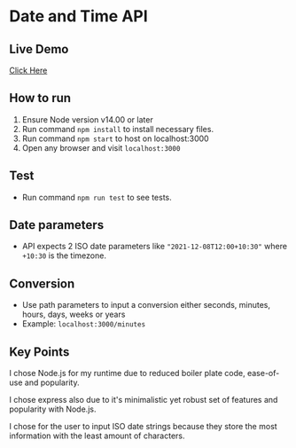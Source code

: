 # Date and Time API

## Live Demo

[Click Here](https://aligent-datetime-api.herokuapp.com/)

## How to run

1. Ensure Node version v14.00 or later
2. Run command `npm install` to install necessary files.
3. Run command `npm start` to host on localhost:3000
4. Open any browser and visit `localhost:3000`

## Test

- Run command `npm run test` to see tests.

## Date parameters

- API expects 2 ISO date parameters like `"2021-12-08T12:00+10:30"` where `+10:30` is the timezone.

## Conversion

- Use path parameters to input a conversion either seconds, minutes, hours, days, weeks or years
- Example: `localhost:3000/minutes`

## Key Points

I chose Node.js for my runtime due to reduced boiler plate code, ease-of-use and popularity.

I chose express also due to it's minimalistic yet robust set of features and popularity with Node.js.

I chose for the user to input ISO date strings because they store the most information with the least amount of characters.
